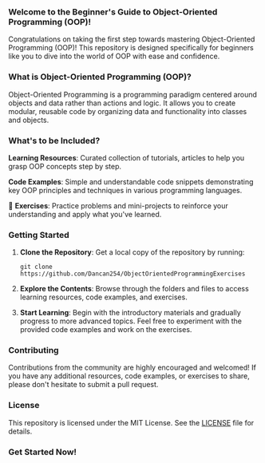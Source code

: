 ### Welcome to the Beginner's Guide to Object-Oriented Programming (OOP)!

Congratulations on taking the first step towards mastering Object-Oriented Programming (OOP)! This repository is designed specifically for beginners like you to dive into the world of OOP with ease and confidence.

### What is Object-Oriented Programming (OOP)?

Object-Oriented Programming is a programming paradigm centered around objects and data rather than actions and logic. It allows you to create modular, reusable code by organizing data and functionality into classes and objects.

### What's to be Included?

**Learning Resources**: Curated collection of tutorials, articles to help you grasp OOP concepts step by step.

**Code Examples**: Simple and understandable code snippets demonstrating key OOP principles and techniques in various programming languages.

🔧 **Exercises**: Practice problems and mini-projects to reinforce your understanding and apply what you've learned.

### Getting Started

1. **Clone the Repository**: Get a local copy of the repository by running:
   ```
   git clone https://github.com/Dancan254/ObjectOrientedProgrammingExercises
   ```

2. **Explore the Contents**: Browse through the folders and files to access learning resources, code examples, and exercises.

3. **Start Learning**: Begin with the introductory materials and gradually progress to more advanced topics. Feel free to experiment with the provided code examples and work on the exercises.

### Contributing

Contributions from the community are highly encouraged and welcomed! If you have any additional resources, code examples, or exercises to share, please don't hesitate to submit a pull request.

### License

This repository is licensed under the MIT License. See the [LICENSE](LICENSE) file for details.

### Get Started Now!